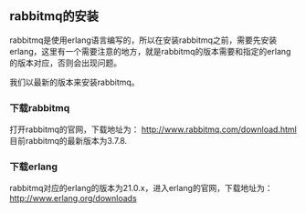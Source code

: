 ## rabbitmq的安装

rabbitmq是使用erlang语言编写的，所以在安装rabbitmq之前，需要先安装erlang，这里有一个需要注意的地方，就是rabbitmq的版本需要和指定的erlang的版本对应，否则会出现问题。

我们以最新的版本来安装rabbitmq。

### 下载rabbitmq
打开rabbitmq的官网，下载地址为：
http://www.rabbitmq.com/download.html
目前rabbitmq的最新版本为3.7.8.

### 下载erlang
rabbitmq对应的erlang的版本为21.0.x，进入erlang的官网，下载地址为：http://www.erlang.org/downloads
